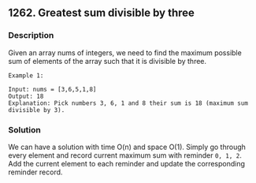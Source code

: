 ## 1262. Greatest sum divisible by three
### Description
Given an array nums of integers, we need to find the maximum possible sum of elements of the array such that it is divisible by three.

```
Example 1:

Input: nums = [3,6,5,1,8]
Output: 18
Explanation: Pick numbers 3, 6, 1 and 8 their sum is 18 (maximum sum divisible by 3).
```

### Solution
We can have a solution with time O(n) and space O(1). Simply go through every element and record current maximum sum with reminder `0, 1, 2`. Add the current element to each reminder and update the corresponding reminder record.
